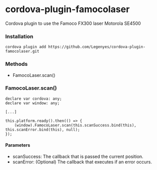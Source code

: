 # cordova-plugin-famocolaser
Cordova plugin to use the Famoco FX300 laser Motorola SE4500

### Installation
    cordova plugin add https://github.com/Legenyes/cordova-plugin-famocolaser.git

### Methods
 * FamocoLaser.scan()

### FamocoLaser.scan()

    declare var cordova: any;
    declare var window: any;
    
    [...]

    this.platform.ready().then(() => {
        (window).FamocoLaser.scan(this.scanSuccess.bind(this), this.scanError.bind(this), null);
    });
    
#### Parameters
 * scanSuccess: The callback that is passed the current position.
 * scanError: (Optional) The callback that executes if an error occurs.
